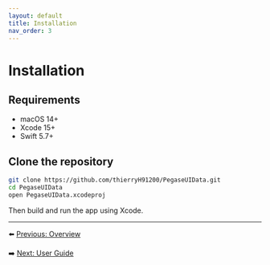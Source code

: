 ```yaml
---
layout: default
title: Installation
nav_order: 3
---
```


# Installation

## Requirements

- macOS 14+
- Xcode 15+
- Swift 5.7+

## Clone the repository

```bash
git clone https://github.com/thierryH91200/PegaseUIData.git
cd PegaseUIData
open PegaseUIData.xcodeproj
```

Then build and run the app using Xcode.

---
⬅️ [Previous: Overview](overview.md)

➡️ [Next: User Guide](usage.md)